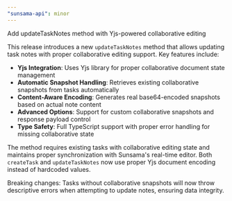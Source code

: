 ```yaml
---
"sunsama-api": minor
---
```


Add updateTaskNotes method with Yjs-powered collaborative editing

This release introduces a new `updateTaskNotes` method that allows updating task notes with proper collaborative editing support. Key features include:

- **Yjs Integration**: Uses Yjs library for proper collaborative document state management
- **Automatic Snapshot Handling**: Retrieves existing collaborative snapshots from tasks automatically
- **Content-Aware Encoding**: Generates real base64-encoded snapshots based on actual note content
- **Advanced Options**: Support for custom collaborative snapshots and response payload control
- **Type Safety**: Full TypeScript support with proper error handling for missing collaborative state

The method requires existing tasks with collaborative editing state and maintains proper synchronization with Sunsama's real-time editor. Both `createTask` and `updateTaskNotes` now use proper Yjs document encoding instead of hardcoded values.

Breaking changes: Tasks without collaborative snapshots will now throw descriptive errors when attempting to update notes, ensuring data integrity.